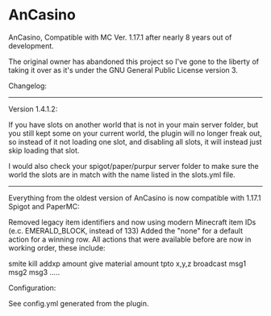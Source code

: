 # AnCasino

AnCasino, Compatible with MC Ver. 1.17.1 after nearly 8 years out of development.

The original owner has abandoned this project so I've gone to the liberty of taking it over as it's under the GNU General Public License version 3.

Changelog:

---------------------------------------------------

Version 1.4.1.2:

If you have slots on another world that is not in your main server folder, but you still kept some on your current world, the plugin will no longer freak out, so instead of it not loading one slot, and disabling all slots, it will instead just skip loading that slot.

I would also check your spigot/paper/purpur server folder to make sure the world the slots are in match with the name listed in the slots.yml file.

---------------------------------------------------

Everything from the oldest version of AnCasino is now compatible with 1.17.1 Spigot and PaperMC:

Removed legacy item identifiers and now using modern Minecraft item IDs (e.c. EMERALD_BLOCK, instead of 133)
Added the "none" for a default action for a winning row.
All actions that were available before are now in working order, these include:

smite
kill
addxp amount
give material amount
tpto x,y,z
broadcast msg1 msg2 msg3 .....

Configuration:

See config.yml generated from the plugin.

